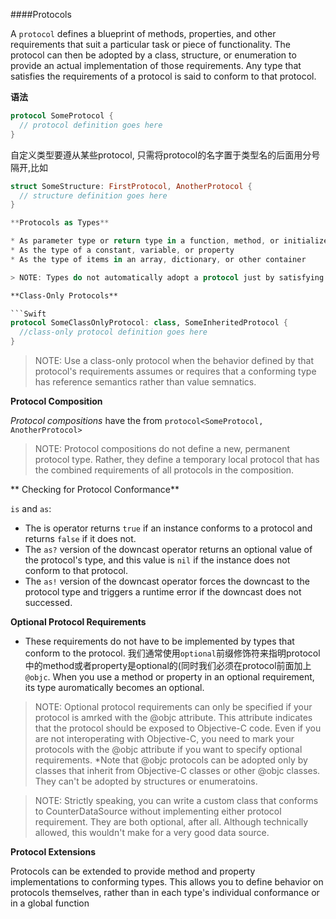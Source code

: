####Protocols

A `protocol` defines a blueprint of methods, properties, and other requirements that suit a particular task or piece of functionality. The protocol can then be adopted by a class, structure, or enumeration to provide an actual implementation of those requirements. Any type that satisfies the requirements of a protocol is said to conform to that protocol.

**语法**

```Swift
protocol SomeProtocol {
  // protocol definition goes here
}
```
自定义类型要遵从某些protocol, 只需将protocol的名字置于类型名的后面用分号隔开,比如
```Swift
struct SomeStructure: FirstProtocol, AnotherProtocol {
  // structure definition goes here 
}

**Protocols as Types**

* As parameter type or return type in a function, method, or initializer
* As the type of a constant, variable, or property
* As the type of items in an array, dictionary, or other container

> NOTE: Types do not automatically adopt a protocol just by satisfying its requirements. They must always explicitly declare their adoption of the protocol.

**Class-Only Protocols**

```Swift
protocol SomeClassOnlyProtocol: class, SomeInheritedProtocol {
  //class-only protocol definition goes here 
}
```

> NOTE: Use a class-only protocol when the behavior defined by that protocol's requirements assumes or requires that a conforming type has reference semantics rather than value semnatics.

**Protocol Composition**

*Protocol compositions* have the from `protocol<SomeProtocol, AnotherProtocol>`
 
> NOTE: Protocol compositions do not define a new, permanent protocol type. Rather, they define a temporary local protocol that has the combined requirements of all protocols in the composition.

** Checking for Protocol Conformance**

`is` and `as`:
* The is operator returns `true` if an instance conforms to a protocol and returns `false` if it does not.
* The `as?` version of the downcast operator returns an optional value of the protocol's type, and this value is `nil` if the instance does not conform to that protocol.
* The `as!` version of the downcast operator forces the downcast to the protocol type and triggers a runtime error if the downcast does not successed.

**Optional Protocol Requirements**

* These requirements do not have to be implemented by types that conform to the protocol. 我们通常使用`optional`前缀修饰符来指明protocol中的method或者property是optional的(同时我们必须在protocol前面加上`@objc`.
When you use a method or property in an optional requirement, its type auromatically becomes an optional.

> NOTE: Optional protocol requirements can only be specified if your protocol is amrked with the @objc attribute. This attribute indicates that the protocol should be exposed to Objective-C code. Even if you are not interoperating with Objective-C, you need to mark your protocols with the @objc attribute if you want to specify optional requirements. *Note that @objc protocols can be adopted only by classes that inherit from Objective-C classes or other @objc classes. They can't be adopted by structures or enumeratoins.

> NOTE: Strictly speaking, you can write a custom class that conforms to CounterDataSource without implementing either protocol requirement. They are both optional, after all. Although technically allowed, this wouldn't make for a very good data source.

**Protocol Extensions**

Protocols can be extended to provide method and property implementations to conforming types. This allows you to define behavior on protocols themselves, rather than in each type's individual conformance or in a global function


























